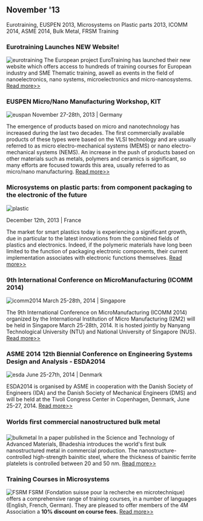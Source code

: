 ## November '13

Eurotraining, EUSPEN 2013, Microsystems on Plastic parts 2013, ICOMM 2014, ASME 2014, Bulk Metal, FRSM Training
<!--break-->
### Eurotraining Launches NEW Website!

![eurotraining](/4m-association/assets/images/eurotraining.jpg)
The European project EuroTraining has launched their new website which offers access to hundreds of training courses for European industry and SME Thematic training, aswell as events in the field of nanoelectronics, nano systems, microelectronics and micro-nanosystems. [Read more>>](http://www.eurotraining.net/)

### EUSPEN Micro/Nano Manufacturing Workshop, KIT

![euspan](/4m-association/assets/images/euspan.jpg)
November 27-28th, 2013 | Germany

The emergence of products based on micro and nanotechnology has increased during the last two decades.  The first commercially available products of these types were based on the VLSI technology and are usually referred to as micro electro-mechanical systems (MEMS) or nano electro-mechanical systems (NEMS).  An increase in the push of products based on other materials such as metals, polymers and ceramics is significant, so many efforts are focused towards this area, usually referred to as micro/nano manufacturing.
[Read more>>](http://www.euspen.eu/)

### Microsystems on plastic parts: from component packaging to the electronic of the future

![plastic](/4m-association/assets/images/plastic.jpg)

December 12th, 2013 | France

The market for smart plastics today is experiencing a significant growth, due in particular to the latest innovations from the combined fields of plastics and electronics. Indeed, if the polymeric materials have long been limited to the function of packaging electronic components, their current implementation associates with electronic functions themselves. [Read more>>](http://www.innovdays-plasturgie.com/innovday/microsystemes-sur-plastique.html)

### 9th International Conference on MicroManufacturing (ICOMM 2014)

![icomm2014](/4m-association/assets/images/icomm2014.jpg)
March 25-28th, 2014 | Singapore

The 9th International Conference on MicroManufacturing (ICOMM 2014) organized by the International Institution of Micro Manufacturing (I2M2) will be held in Singapore March 25-28th, 2014. It is hosted jointly by Nanyang Technological University (NTU) and National University of Singapore (NUS). [Read more>>](http://icomm2014.northwestern.edu/)

### ASME 2014 12th Biennial Conference on Engineering Systems Design and Analysis - ESDA2014

![esda](/4m-association/assets/images/esda.jpg)
June 25-27th, 2014 | Denmark

ESDA2014 is organised by ASME in cooperation with the Danish Society of Engineers (IDA) and the Danish Society of Mechanical Engineers (DMS) and will be held at the Tivoli Congress Center in Copenhagen, Denmark, June 25-27, 2014. [Read more>>](http://www.asmeconferences.org/ESDA2014/)

### Worlds first commercial nanostructured bulk metal

![bulkmetal](/4m-association/assets/images/bulkmetal.jpg)
In a paper published in the Science and Technology of Advanced Materials, Bhadeshia introduces the world's first bulk nanostructured metal in commercial production. The nanostructure-controlled high-strength bainitic steel, where the thickness of bainitic ferrite platelets is controlled between 20 and 50 nm. [Read more>>](http://phys.org/news/2013-11-worlds-commercial-nanostructured-bulk-metal.html#jCp)

### Training Courses in Microsystems

![FSRM](/4m-association/assets/images/FSRM.jpg)
FSRM (Fondation suisse pour la recherche en microtechnique) offers a comprehensive range of training courses, in a number of languages (English, French, German). They are pleased to offer members of the 4M Association a **10% discount on course fees.** [Read more>>](/4m-association/content/fsrm-training-courses.html)